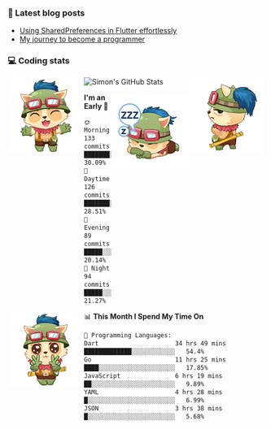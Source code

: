 ### 📘 Latest blog posts

<!-- BLOG-POST-LIST:START -->
- [Using SharedPreferences in Flutter effortlessly](http://blog.codingteemo.me/2020/07/15/Using-SharedPreferences-in-Flutter-effortlessly/)
- [My journey to become a programmer](http://blog.codingteemo.me/2018/07/14/My-journey-to-become-a-programmer/)
<!-- BLOG-POST-LIST:END -->

### 💻 Coding stats
<img align="right" src="https://raw.githubusercontent.com/simonpham/simonpham/master/assets/images/6kiur.gif" >


<img align="left" src="https://raw.githubusercontent.com/simonpham/simonpham/master/assets/images/5kiur.gif" >

![Simon's GitHub Stats](https://github-readme-stats-obu2qdcs2.vercel.app/api?username=simonpham)

<img align="right" src="https://raw.githubusercontent.com/simonpham/simonpham/master/assets/images/4kiur.gif" >

<!--START_SECTION:waka-->
**I'm an Early 🐤** 

```text
🌞 Morning    133 commits    ███████░░░░░░░░░░░░░░░░░░   30.09% 
🌆 Daytime    126 commits    ███████░░░░░░░░░░░░░░░░░░   28.51% 
🌃 Evening    89 commits     █████░░░░░░░░░░░░░░░░░░░░   20.14% 
🌙 Night      94 commits     █████░░░░░░░░░░░░░░░░░░░░   21.27%

```


<img align="left" src="https://raw.githubusercontent.com/simonpham/simonpham/master/assets/images/19kiur.gif" >📊 **This Month I Spend My Time On** 

```text
💬 Programming Languages: 
Dart                     34 hrs 49 mins      █████████████░░░░░░░░░░░░   54.4% 
Go                       11 hrs 25 mins      ████░░░░░░░░░░░░░░░░░░░░░   17.85% 
JavaScript               6 hrs 19 mins       ██░░░░░░░░░░░░░░░░░░░░░░░   9.89% 
YAML                     4 hrs 28 mins       █░░░░░░░░░░░░░░░░░░░░░░░░   6.99% 
JSON                     3 hrs 38 mins       █░░░░░░░░░░░░░░░░░░░░░░░░   5.68%

```


<!--END_SECTION:waka-->
